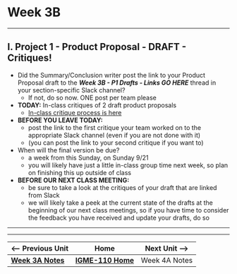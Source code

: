 # Week 3B

---

## I. Project 1 - Product Proposal - DRAFT - Critiques!

- Did the Summary/Conclusion writer post the link to your Product Proposal draft to the ***Week 3B - P1 Drafts - Links GO HERE*** thread in your section-specific Slack channel?
  - If not, do so now. ONE post per team please
- **TODAY:** In-class critiques of 2 draft product proposals
  - [In-class critique process is here](../documents/p1-draft-peer-eval.md)
- **BEFORE YOU LEAVE TODAY:**
  - post the link to the first critique your team worked on to the appropriate Slack channel (even if you are not done with it)
  - (you can post the link to your second critique if you want to)
- When will the final version be due? 
  - a week from this Sunday, on Sunday 9/21
  - you will likely have just a little in-class group time next week, so plan on finishing this up outside of class
- **BEFORE OUR NEXT CLASS MEETING:**
  - be sure to take a look at the critiques of your draft that are linked from Slack
  - we will likely take a peek at the current state of the drafts at the beginning of our next class meetings, so if you have time to consider the feedback you have received and update your drafts, do so



---
---

| <-- Previous Unit | Home | Next Unit -->
| --- | --- | --- 
|   [**Week 3A Notes**](3A.md)  |  [**IGME-110 Home**](../) | Week 4A Notes
